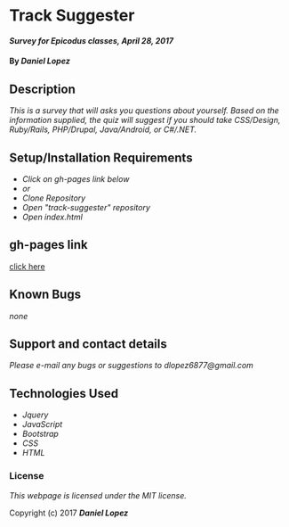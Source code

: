 # Track Suggester

#### _Survey for Epicodus classes, April 28, 2017_

#### By _**Daniel Lopez**_

## Description

_This is a survey that will asks you questions about yourself. Based on the information supplied, the quiz will suggest if you should take CSS/Design, Ruby/Rails, PHP/Drupal, Java/Android, or C#/.NET._

## Setup/Installation Requirements

* _Click on gh-pages link below_
* _or_
* _Clone Repository_
* _Open "track-suggester" repository_
* _Open index.html_

## gh-pages link

[click here](https://dlopez6877.github.io/track-suggester2)

## Known Bugs

_none_

## Support and contact details

_Please e-mail any bugs or suggestions to dlopez6877@gmail.com_

## Technologies Used

* _Jquery_
* _JavaScript_
* _Bootstrap_
* _CSS_
* _HTML_

### License

*This webpage is licensed under the MIT license.*

Copyright (c) 2017 **_Daniel Lopez_**
